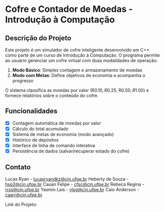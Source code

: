 # Cofre e Contador de Moedas - Introdução à Computação

## Descrição do Projeto

Este projeto é um simulador de cofre inteligente desenvolvido em C++ como parte de um curso de Introdução à Computação. O programa permite ao usuário gerenciar um cofre virtual com duas modalidades de operação:

1. **Modo Básico**: Simples contagem e armazenamento de moedas
2. **Modo com Metas**: Define objetivos de economia e acompanha o progresso

O sistema classifica as moedas por valor (R$0.10, R$0.25, R$0.50, R$1.00) e fornece relatórios sobre o conteúdo do cofre.

## Funcionalidades

- [x] Contagem automática de moedas por valor
- [x] Cálculo do total acumulado
- [x] Sistema de metas de economia (modo avançado)
- [x] Histórico de depósitos
- [x] Interface de linha de comando interativa
- [x] Persistência de dados (salvar/recuperar estado do cofre)

## Contato

Lucas Ryan - lucasryandkz@cin.ufpe.br
Heberty de Souza - hsp2@cin.ufpe.br
Cauan Felipe - cfsc@cin.ufpe.br
Rebeca Regina - rrss@cin.ufpe.br
Yasmin Laís - ylsg@cin.ufpe.br
Caio Anderson - caarr@cin.ufpe.br

Link do Projeto: 
